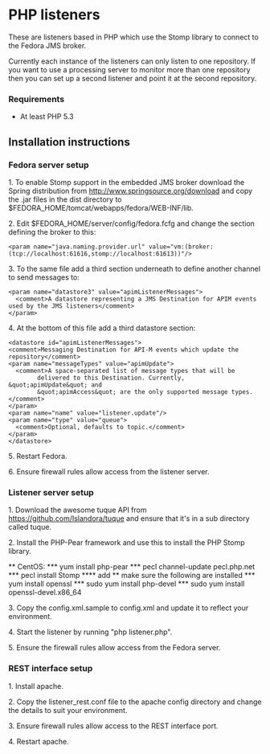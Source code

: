 PHP listeners
=============

These are listeners based in PHP which use the Stomp library to connect to the Fedora JMS broker. 

Currently each instance of the listeners can only listen to one repository. If you want to use a 
processing server to monitor more than one repository then you can set up a second listener and 
point it at the second repository.

### Requirements

* At least PHP 5.3

Installation instructions
-------------------------


### Fedora server setup

1\. To enable Stomp support in the embedded JMS broker download the Spring distribution from http://www.springsource.org/download and copy the .jar files in the dist directory to $FEDORA_HOME/tomcat/webapps/fedora/WEB-INF/lib.

2\. Edit $FEDORA_HOME/server/config/fedora.fcfg and change the section defining the broker to this:

    <param name="java.naming.provider.url" value="vm:(broker:(tcp://localhost:61616,stomp://localhost:61613))"/>

3\. To the same file add a third section underneath to define another channel to send messages to:

    <param name="datastore3" value="apimListenerMessages">
      <comment>A datastore representing a JMS Destination for APIM events used by the JMS listeners</comment>
    </param>

4\. At the bottom of this file add a third datastore section:

    <datastore id="apimListenerMessages">
    <comment>Messaging Destination for API-M events which update the repository</comment>
    <param name="messageTypes" value="apimUpdate">
      <comment>A space-separated list of message types that will be
            delivered to this Destination. Currently, &quot;apimUpdate&quot; and
            &quot;apimAccess&quot; are the only supported message types.</comment>
    </param>
    <param name="name" value="listener.update"/>
    <param name="type" value="queue">
      <comment>Optional, defaults to topic.</comment>
    </param>
    </datastore>

5\. Restart Fedora.

6\. Ensure firewall rules allow access from the listener server.


### Listener server setup

1\. Download the awesome tuque API from https://github.com/Islandora/tuque and ensure that it's in a sub directory called tuque.

2\. Install the PHP-Pear framework and use this to install the PHP Stomp library.

** CentOS: 
*** yum install php-pear
*** pecl channel-update pecl.php.net
*** pecl install Stomp
**** add
** make sure the following are installed
*** yum install openssl
*** sudo yum install php-devel
*** sudo yum install openssl-devel.x86_64



3\. Copy the config.xml.sample to config.xml and update it to reflect your environment.

4\. Start the listener by running "php listener.php".

5\. Ensure the firewall rules allow access from the Fedora server.


### REST interface setup

1\. Install apache.

2\. Copy the listener_rest.conf file to the apache config directory and change the details to suit your environment.

3\. Ensure firewall rules allow access to the REST interface port.

4\. Restart apache.
